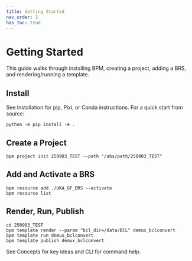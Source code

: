 ```yaml
---
title: Getting Started
nav_order: 2
has_toc: true
---
```


# Getting Started

This guide walks through installing BPM, creating a project, adding a BRS, and rendering/running a template.

## Install

See Installation for pip, Pixi, or Conda instructions. For a quick start from source:

```
python -m pip install -e .
```

## Create a Project

```
bpm project init 250903_TEST --path "/abs/path/250903_TEST"
```

## Add and Activate a BRS

```
bpm resource add ./UKA_GF_BRS --activate
bpm resource list
```

## Render, Run, Publish

```
cd 250903_TEST
bpm template render --param "bcl_dir=/data/BCL" demux_bclconvert
bpm template run demux_bclconvert
bpm template publish demux_bclconvert
```

See Concepts for key ideas and CLI for command help.
